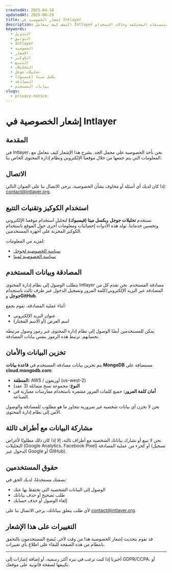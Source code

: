 ```yaml
---
createdAt: 2025-04-18
updatedAt: 2025-06-29
title: إشعار الخصوصية في Intlayer
description: اكتشف كيف تتعامل Intlayer مع المعلومات التي يتم جمعها من خلال موقعنا الإلكتروني ونظام إدارة المحتوى الخاص بنا. اتبع الوثائق لفهم التنسيقات المختلفة وحالات الاستخدام.
keywords:
  - التدويل
  - التوثيق
  - Intlayer
  - الخصوصية
  - الإشعار
  - الكوكيز
  - التتبع
  - التحليلات
  - تحليلات جوجل
  - بكسل ميتا (فيسبوك)
  - المصادقة
  - بيانات المستخدم
slugs:
  - privacy-notice
---
```


# إشعار الخصوصية في Intlayer

## المقدمة

في Intlayer، نحن نأخذ الخصوصية على محمل الجد. يشرح هذا الإشعار كيف نتعامل مع المعلومات التي يتم جمعها من خلال موقعنا الإلكتروني ونظام إدارة المحتوى الخاص بنا.

## الاتصال

إذا كان لديك أي أسئلة أو مخاوف بشأن الخصوصية، يرجى الاتصال بنا على العنوان التالي: [contact@intlayer.org](mailto:contact@intlayer.org).

## استخدام الكوكيز وتقنيات التتبع

نستخدم **تحليلات جوجل** و**بكسل ميتا (فيسبوك)** لتحليل استخدام موقعنا الإلكتروني وتحسين خدماتنا. تولد هذه الأدوات إحصائيات ومعلومات أخرى حول الموقع باستخدام الكوكيز المخزنة على أجهزة المستخدمين.

لمزيد من المعلومات:

- [سياسة الخصوصية لجوجل](https://policies.google.com/privacy)
- [سياسة الخصوصية لميتا](https://www.facebook.com/privacy/policy)

## المصادقة وبيانات المستخدم

يتطلب الوصول إلى نظام إدارة المحتوى Intlayer مصادقة المستخدم. نحن نقدم كل من المصادقة عبر البريد الإلكتروني/كلمة المرور وتسجيل الدخول عبر طرف ثالث باستخدام **جوجل** و**GitHub**.

أثناء عملية المصادقة، نقوم بجمع:

- عنوان البريد الإلكتروني
- اسم العرض (أو الاسم المختار)

يمكن للمستخدمين أيضًا الوصول إلى نظام إدارة المحتوى عبر رموز وصول مرتبطة بحسابهم. ترتبط هذه الرموز بنفس بيانات المصادقة.

## تخزين البيانات والأمان

يتم تخزين بيانات مصادقة المستخدم في **قاعدة بيانات MongoDB** مستضافة على **cloud.mongodb.com**:

- **المنطقة:** AWS / أوريغون (us-west-2)
- **النوع:** مجموعة نسخ متماثلة (3 عقد)
- **أمان كلمة المرور:** جميع كلمات المرور مشفرة باستخدام ممارسات معيارية في الصناعة.

نحن لا نخزن أي بيانات شخصية غير ضرورية تتجاوز ما هو مطلوب للمصادقة والوصول الآمن إلى نظام إدارة المحتوى.

## مشاركة البيانات مع أطراف ثالثة

نحن لا نبيع أو نشارك بياناتك الشخصية مع أطراف ثالثة، إلا إذا كان ذلك مطلوبًا لأغراض التحليلات (Google Analytics، Facebook Pixel) أو كجزء من عملية المصادقة (تسجيل الدخول عبر Google أو GitHub).

## حقوق المستخدمين

بصفتك مستخدمًا، لديك الحق في:

- الوصول إلى البيانات الشخصية التي نحتفظ بها عنك
- طلب تصحيح أو حذف بياناتك
- إلغاء الوصول أو حذف حسابك

لأي طلب يتعلق ببياناتك، يرجى الاتصال بنا على [contact@intlayer.org](mailto:contact@intlayer.org).

## التغييرات على هذا الإشعار

قد نقوم بتحديث إشعار الخصوصية هذا من وقت لآخر. يُنصح المستخدمون بالتحقق بانتظام من هذه الصفحة للبقاء على اطلاع بأي تغييرات.

---

أخبرنا إذا كنت ترغب في نبرة أكثر رسمية، أو إضافة إشارات إلى GDPR/CCPA، أو تكييفها لصفحة قانونية على موقعك.
